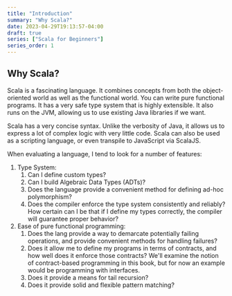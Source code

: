 ```yaml
---
title: "Introduction"
summary: "Why Scala?"
date: 2023-04-29T19:13:57-04:00
draft: true
series: ["Scala for Beginners"]
series_order: 1
---
```


## Why Scala?

Scala is a fascinating language. It combines concepts from both the object-oriented world as well as the functional world. You can write pure functional programs. It has a very safe type system that is highly extensible. It also runs on the JVM, allowing us to use existing Java libraries if we want.

Scala has a very concise syntax. Unlike the verbosity of Java, it allows us to express a lot of complex logic with very little code. Scala can also be used as a scripting language, or even transpile to JavaScript via ScalaJS.

When evaluating a language, I tend to look for a number of features:

1. Type System:
    1. Can I define custom types?
    2. Can I build Algebraic Data Types (ADTs)?
    3. Does the language provide a convenient method for defining ad-hoc polymorphism?
    4. Does the compiler enforce the type system consistently and reliably? How certain can I be that if I define my types correctly, the compiler will guarantee proper behavior?
2. Ease of pure functional programming:
    1. Does the lang provide a way to demarcate potentially failing operations, and provide convenient methods for handling failures?
    2. Does it allow me to define my programs in terms of contracts, and how well does it enforce those contracts? We'll examine the notion of contract-based programming in this book, but for now an example would be programming with interfaces.
    3. Does it provide a means for tail recursion?
    4. Does it provide solid and flexible pattern matching?
